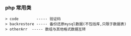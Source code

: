 ### php 常用类
	> code        ----- 验证码
	> backrestore ----- 备份还原mysql数据(不包括库,只限于数据表)
	> otherArr	----- 数组与其他格式数据互转
